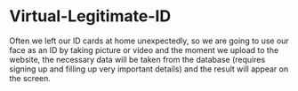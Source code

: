 # Virtual-Legitimate-ID
Often we left our ID cards at home unexpectedly, so we are going to use our face as an ID by taking picture or video and the moment we upload to the website, the necessary data will be taken from the database (requires signing up and filling up very important details) and the result will appear on the screen.
